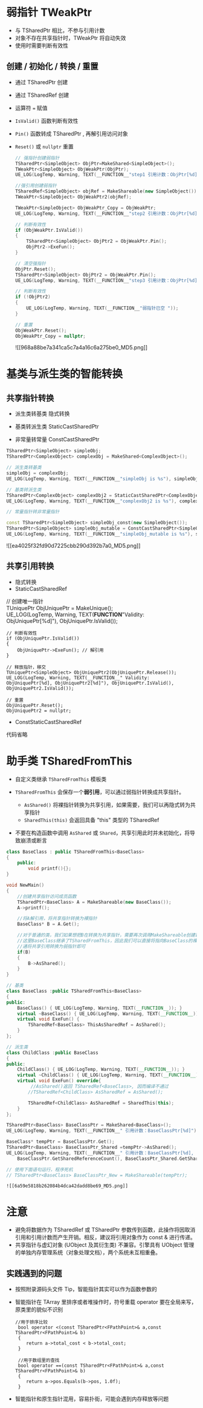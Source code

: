 
# 弱指针 TWeakPtr

*   与 TSharedPtr 相比，不参与引用计数
*   对象不存在共享指针时，TWeakPtr 将自动失效
*   使用时需要判断有效性

## 创建 / 初始化 / 转换 / 重置

*   通过 TSharedPtr 创建
    
*   通过 TSharedRef 创建
    
*   运算符 `=` 赋值
    
*   `IsValid()` 函数判断有效性
    
*   `Pin()` 函数转成 TSharedPtr , 再解引用访问对象
    
*   `Reset()` 或 `nullptr` 重置
    
    ```c++
    // 强指针创建弱指针
    TSharedPtr<SimpleObject> ObjPtr=MakeShared<SimpleObject>();
    TWeakPtr<SimpleObject> ObjWeakPtr(ObjPtr);
    UE_LOG(LogTemp, Warning, TEXT(__FUNCTION__"step1 引用计数：ObjPtr[%d]"), ObjPtr.GetSharedReferenceCount());
    
    //强引用创建弱指针
    TSharedRef<SimpleObject> objRef = MakeShareable(new SimpleObject());
    TWeakPtr<SimpleObject> ObjWeakPtr2(objRef);
    
    TWeakPtr<SimpleObject> ObjWeakPtr_Copy = ObjWeakPtr;
    UE_LOG(LogTemp, Warning, TEXT(__FUNCTION__"step2 引用计数：ObjPtr[%d]"), ObjPtr.GetSharedReferenceCount());
    
    // 判断有效性
    if (ObjWeakPtr.IsValid())
    {
    	TSharedPtr<SimpleObject> ObjPtr2 = ObjWeakPtr.Pin();
    	ObjPtr2->ExeFun();
    }
    
    // 清空强指针
    ObjPtr.Reset();
    TSharedPtr<SimpleObject> ObjPtr2 = ObjWeakPtr.Pin();
    UE_LOG(LogTemp, Warning, TEXT(__FUNCTION__"step3 引用计数：ObjPtr[%d]"), ObjPtr.GetSharedReferenceCount());
    
    // 判断有效性
    if (!ObjPtr2)
    {
    	UE_LOG(LogTemp, Warning, TEXT(__FUNCTION__"弱指针已空 "));
    }
    
    // 重置
    ObjWeakPtr.Reset();
    ObjWeakPtr_Copy = nullptr;
    ```
    
    ![[968a88be7a341ca5c7a4a16c6a275be0_MD5.png]]
    

# 基类与派生类的智能转换

## 共享指针转换

*   派生类转基类 隐式转换
    
*   基类转派生类 StaticCastSharedPtr
    
*   非常量转常量 ConstCastSharedPtr
    
```c++
TSharedPtr<SimpleObject> simpleObj;
TSharedPtr<ComplexObject> complexObj = MakeShared<ComplexObject>();

// 派生类转基类
simpleObj = complexObj;
UE_LOG(LogTemp, Warning, TEXT(__FUNCTION__"simpleObj is %s"), simpleObj.IsValid() ? TEXT("Valid") : TEXT("Not Valid"));

// 基类转派生类
TSharedPtr<ComplexObject> complexObj2 = StaticCastSharedPtr<ComplexObject>(simpleObj);
UE_LOG(LogTemp, Warning, TEXT(__FUNCTION__"complexObj2 is %s"), complexObj2.IsValid() ? TEXT("Valid") : TEXT("Not Valid"));

// 常量指针转非常量指针

const TSharedPtr<SimpleObject> simpleObj_const(new SimpleObject());
TSharedPtr<SimpleObject> simpleObj_mutable = ConstCastSharedPtr<SimpleObject>(simpleObj_const);
UE_LOG(LogTemp, Warning, TEXT(__FUNCTION__"simpleObj_mutable is %s"), simpleObj_mutable.IsValid() ? TEXT("Valid") : TEXT("Not Valid"));
```
    

![[ea4025f32fd90d7225cbb290d392b7a0_MD5.png]]

## 共享引用转换

*   隐式转换
*   StaticCastSharedRef

// 创建唯一指针  
TUniquePtr ObjUniquePtr = MakeUnique();  
UE_LOG(LogTemp, Warning, TEXT(**FUNCTION**"Validity: ObjUniquePtr[%d]"), ObjUniquePtr.IsValid());

```
// 判断有效性
if (ObjUniquePtr.IsValid())
{
	ObjUniquePtr->ExeFun(); // 解引用
}

// 释放指针，移交
TUniquePtr<SimpleObject> ObjUniquePtr2(ObjUniquePtr.Release());
UE_LOG(LogTemp, Warning, TEXT(__FUNCTION__" Validity: ObjUniquePtr[%d], ObjUniquePtr2[%d]"), ObjUniquePtr.IsValid(), ObjUniquePtr2.IsValid());

// 重置
ObjUniquePtr.Reset();
ObjUniquePtr2 = nullptr;
```

*   ConstStaticCastSharedRef

代码省略

# 助手类 TSharedFromThis

*   自定义类继承 `TSharedFromThis` 模板类
*   `TSharedFromThis` 会保存一个**弱引用**，可以通过弱指针转换成共享指针。
    *   `AsShared()` 将裸指针转换为共享引用，如果需要，我们可以再隐式转为共享指针
    *   `SharedThis(this)` 会返回具备 "this" 类型的 TSharedRef

*   不要在构造函数中调用 `AsShared` 或 `Shared`，共享引用此时并未初始化，将导致崩溃或断言
    
```c++
class BaseClass : public TSharedFromThis<BaseClass>
{
    public:
        void printf(){};
}

void NewMain()
{
    //创建共享指针访问成员函数
    TSharedPtr<BaseClass> A = MakeShareable(new BaseClass());
    A->printf();

    //将A解引用，将共享指针转换为裸指针
    BaseClass* B = A.Get();

    //对于普通的类，我们如果想把B在转换为共享指针，需要再次调用MakeShareable创建新的共享指针
    //这里BaseClass继承了TSharedFromThis，因此我们可以直接将指向BaseClass的裸指针B转换为共享引用
    //通将共享引用转换为弱指针即可
    if(B)
    {
        B->AsShared();    
    }
}
```


```c++
// 基类
class BaseClass :public TSharedFromThis<BaseClass>
{
public:
    BaseClass() { UE_LOG(LogTemp, Warning, TEXT(__FUNCTION__)); }
    virtual ~BaseClass() { UE_LOG(LogTemp, Warning, TEXT(__FUNCTION__)); }
    virtual void ExeFun() { 
        TSharedRef<BaseClass> ThisAsSharedRef = AsShared();
    }
};

// 派生类
class ChildClass :public BaseClass 
{
public:
    ChildClass() { UE_LOG(LogTemp, Warning, TEXT(__FUNCTION__)); }
    virtual ~ChildClass() { UE_LOG(LogTemp, Warning, TEXT(__FUNCTION__)); }
    virtual void ExeFun() override{
         //AsShared()返回 TSharedRef<BaseClass>, 因而编译不通过
        //TSharedRef<ChildClass> AsSharedRef = AsShared(); 

        TSharedRef<ChildClass> AsSharedRef = SharedThis(this);
    }
};
```
    
```c++
TSharedPtr<BaseClass> BaseClassPtr = MakeShared<BaseClass>();
UE_LOG(LogTemp, Warning, TEXT(__FUNCTION__" 引用计数：BaseClassPtr[%d]"), BaseClassPtr.GetSharedReferenceCount());

BaseClass* tempPtr = BaseClassPtr.Get();
TSharedPtr<BaseClass> BaseClassPtr_Shared =tempPtr->AsShared();
UE_LOG(LogTemp, Warning, TEXT(__FUNCTION__" 引用计数：BaseClassPtr[%d], BaseClassPtr_Shared[%d]"), 
    BaseClassPtr.GetSharedReferenceCount(), BaseClassPtr_Shared.GetSharedReferenceCount());

// 使用下面语句运行，程序死机
// TSharedPtr<BaseClass> BaseClassPtr_New = MakeShareable(tempPtr);
```
    ![[6a59e5818b262084b4dca42dadd8be69_MD5.png]]

# 注意

*   避免将数据作为 TSharedRef 或 TSharedPtr 参数传到函数，此操作将因取消引用和引用计数而产生开销。相反，建议将引用对象作为 const & 进行传递。
*   共享指针与虚幻对象 (UObject 及其衍生类) 不兼容。引擎具有 UObject 管理的单独内存管理系统（对象处理文档），两个系统未互相重叠。

## 实践遇到的问题

*   按照附录源码头文件 Tip，智能指针其实可以作为函数参数的
    
*   智能指针在 TArray 里排序或者堆操作时，符号重载 operator 要在全局来写，原类里的貌似不识别
    
    ```
    //用于排序比较
     bool operator <(const TSharedPtr<FPathPoint>& a,const TSharedPtr<FPathPoint>& b) 
     { 
     	return a->total_cost < b->total_cost; 
     }
    
     //用于数组里的查找
     bool operator ==(const TSharedPtr<FPathPoint>& a,const TSharedPtr<FPathPoint>& b) 
     { 
     	return a->pos.Equals(b->pos, 1.0f); 
     }
    ```
    
*   智能指针和原生指针混用，容易扑街，可能会遇到内存释放等问题
    